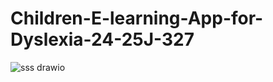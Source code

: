 # Children-E-learning-App-for-Dyslexia-24-25J-327

![sss drawio](https://github.com/user-attachments/assets/fd559ace-69a5-455f-8885-74225160641c)
